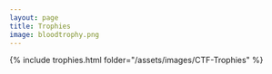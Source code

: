 ```yaml
---
layout: page
title: Trophies
image: bloodtrophy.png
---
```


{% include trophies.html folder="/assets/images/CTF-Trophies" %}